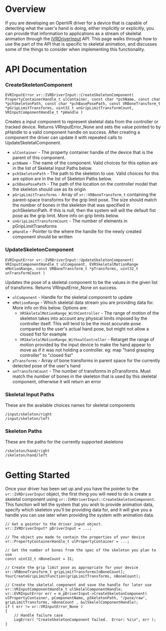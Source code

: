 # Overview

If you are developing an OpenVR driver for a device that is capable of detecting what the user's hand is doing, either implicitly or explicitly, you can provide that information to applications as a stream of skeletal animation through the [IVRDriverInput](https://github.com/ValveSoftware/openvr/wiki/IVRDriverInput-Overview) API.  This page walks through how to use the part of the API that is specific to skeletal animation, and discusses some of the things to consider when implementing this functionality.

# API Documentation
### CreateSkeletonComponent
```
EVRInputError vr::IVRDriverInput::CreateSkeletonComponent( PropertyContainerHandle_t ulContainer, const char *pchName, const char *pchSkeletonPath, const char *pchBasePosePath, const VRBoneTransform_t *pGripLimitTransforms, uint32_t unGripLimitTransformCount, VRInputComponentHandle_t *pHandle )
```
Creates a input component to represent skeletal data from the controller or tracked device.  Returns VRInputError_None and sets the value pointed to by pHandle to a valid component handle on success. After creating a component the driver can update it with repeated calls to UpdateSkeletalComponent.

* `ulContainer` - The property container handle of the device that is the parent of this component.
* `pchName` - The name of the component. Valid choices for this option are in the list of Skeletal Input Paths below.  
* `pchSkeletonPath` - The path to the skeleton to use.  Valid choices for this are option are in the list of Skeleton Paths below.  
* `pchBasePosePath` - The path of the location on the controller model that the skeleton should use as its origin
* `pGripLimitTransforms` - Array of `vr::VRBoneTransform_t` containing the parent-space transforms for the grip limit pose.  The size should match the number of bones in the skeleton that was specified in pchSkeletonPath.  If this is null, then the system will will the default fist pose as the grip limit.  More info on grip limits below.  
* `unGripLimitTransformCount` - The number of elements in pGripLimitTransforms
* `pHandle` - Pointer to the where the handle for the newly created component should be written


### UpdateSkeletonComponent
```
EVRInputError vr::IVRDriverInput::UpdateSkeletonComponent( VRInputComponentHandle_t ulComponent, EVRSkeletalMotionRange eMotionRange, const VRBoneTransform_t *pTransforms, uint32_t unTransformCount )
```
Updates the pose of a skeletal component to be the values in the given list of transforms.  Returns VRInputError_None on success.  

* `ulComponent` - Handle for the skeletal component to update
* `eMotionRange` - Which skeletal data stream you are providing data for.  More info on this below.  Options are:
    * `VRSkeletalMotionRange_WithController` - The range of motion of the skeleton takes into account any physical limits imposed by the controller itself.  This will tend to be the most accurate pose compared to the user's actual hand pose, but might not allow a closed fist for example
    * `VRSkeletalMotionRange_WithoutController` - Retarget the range of motion provided by the input device to make the hand appear to move as if it was not holding a controller.  eg: map "hand grasping controller" to "closed fist"
* `pTransforms` - Array of bone transforms in parent space for the currently detected pose of the user's hand
* `unTransformCount` - The number of transforms in pTransforms.  Must match the number of bones in the skeleton that is used by this skeletal component, otherwise it will return an error

### Skeletal Input Paths
These are the available choices names for skeletal components
```
/input/skeleton/right
/input/skeleton/left
```

### Skeleton Paths
These are the paths for the currently supported skeletons
```
/skeleton/hand/right
/skeleton/hand/left
```


# Getting Started

Once your driver has been set up and you have the pointer to the `vr::IVRDriverInput` object, the first thing you will need to do is create a skeletal component using `vr::IVRDriverInput::CreateSkeletonComponent`.  This function will tell the system that you wish to provide animation data, specify which skeleton you'll be providing data for, and it will give you a handle you can use later when providing the system with animation data.  

```
// Get a pointer to the driver input object.  
vr::IVRDriverInput* pDriverInput = ...;

// The object you made to contain the properties of your device
vr::PropertyContainerHandle_t ulPropertyContainer = ...;

// Get the number of bones from the spec of the skeleton you plan to use
const uint32_t nBoneCount = 31;

// Create the grip limit pose as appropriate for your device
vr::VRBoneTransform_t gripLimitTransforms[nBoneCount];
YourCreateGripLimitFunction(gripLimitTransforms, nBoneCount);

// Create the skeletal component and save the handle for later use
vr::VRInputComponentHandle_t ulSkelelComponentHandle;
vr::EVRInputError err = m_pDriverInput->CreateSkeletonComponent( ulPropertyContainer, pComponentName, pSkeletonPath, "/pose/raw", gripLimitTransforms, nBoneCount , &ulSkelelComponentHandle);
if ( err != vr::VRInputError_None )
{
    // Handle failure case
    LogError( "CreateSkeletonComponent failed.  Error: %i\n", err );
}
```


